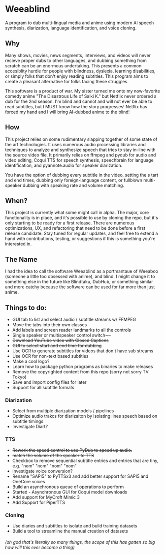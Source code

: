 # Weeablind

A program to dub multi-lingual media and anime using modern AI speech synthesis, diarization, language identification, and voice cloning.

## Why

Many shows, movies, news segments, interviews, and videos will never recieve proper dubs to other languages, and dubbing something from scratch can be an enormous undertaking. This presents a common accesiblity hurdle for people with blindness, dyslexia, learning disabilities, or simply folks that don't enjoy reading subtitles. This program aims to create a pleasant alternative for folks facing these struggles. 

This software is a product of war. My sister turned me onto my now-favorite comedy anime "The Disastrous Life of Saiki K." but Netflix never ordered a dub for the 2nd season. I'm blind and cannot and will not ever be able to read subtitles, but I MUST know how the story progresses! Netflix has forced my hand and I will bring AI-dubbed anime to the blind!

## How

This project relies on some rudimentary slapping together of some state of the art technologies. It uses numerous audio processing libraries and techniques to analyze and synthesize speech that tries to stay in-line with the source video file. It primarily relies on ffmpeg and pydub for audio and video editing, Coqui TTS for speech synthesis, speechbrain for language identification, and pyannote.audio for speaker diarization.

You have the option of dubbing every subtitle in the video, setting the s tart and end times, dubbing only foreign-language content, or fullblown multi-speaker dubbing with speaking rate and volume matching.

## When?

This project is currently what some might call in alpha. The major, core functionality is in place, and it's possible to use by cloning the repo, but it's only starting to be ready for a first release. There are numerous optimizations, UX, and refactoring that need to be done before a first release candidate. Stay tuned for regular updates, and feel free to extend a hand with contributions, testing, or suggestions if this is something you're interested in.

## The Name

I had the idea to call the software Weeablind as a portmantaue of Weeaboo (someone a little too obsessed with anime), and blind. I might change it to something else in the future like Blindtaku, DubHub, or something similar and more catchy because the software can be used for far more than just anime.

## Things to do:
- GUI tab to list and select audio / subtitle streams w/ FFMPEG
- ~~Move the tabs into their own classes~~
- Add labels and screen reader landmarks to all the controls
- Single speaker or multispeaker control switch~~
- ~~Download YouTube video with Closed Captions~~
- ~~GUI to select start and end time for dubbing~~
- Use OCR to generate subtitles for videos that don't have sub streams
- Use OCR for non-text based subtitles
- Make a cool logo?
- Learn how to package python programs as binaries to make releases
- Remove the copyrighted content from this repo (sorry not sorry TV Tokyo)
- Save and import config files for later
- Support for all subtitle formats
### Diarization
- Select from multiple diarization models / pipelines
- Optimize audio trakcs for diarizaiton by isolating lines speech based on subtitle timings
- Investigate Diart?
### TTS
- ~~Rework the speed control to use PyDub to speed up audio.~~
- ~~match the volume of the speaker to TTS~~
- Checkbox to remove sequential subtitle entries and entries that are tiny, e.g. "nom" "nom" "nom" "nom"
- investigate voice conversion?
- Rename "SAPI5" to PyTTSx3 and add better support for SAPI5 and OneCore voices
- Build an asynchronous queue of operations to perform
- Started - Asynchronous GUI for Coqui model downloads
- Add support for MyCroft Mimic 3
- Add Support for PiperTTS
### Cloning
- Use diaries and subtitles to isolate and build training datasets
- Build a tool to streamline the manual creation of datasets

###### (oh god that's literally so many things, the scope of this has gotten so big how will this ever become a thing)